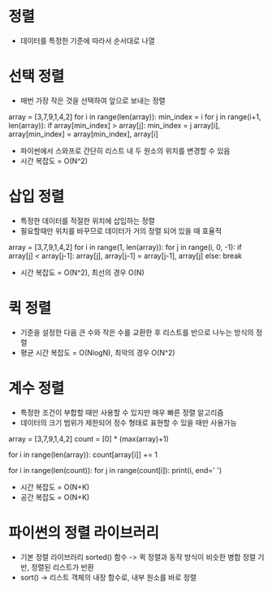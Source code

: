 
# 정렬
- 데이터를 특정한 기준에 따라서 순서대로 나열

# 선택 정렬
- 매번 가장 작은 것을 선택하여 앞으로 보내는 정렬

array = [3,7,9,1,4,2]
for i in range(len(array)):
    min_index = i
    for j in range(i+1, len(array)):
        if array[min_index] > array[j]:
            min_index = j
    array[i], array[min_index] = array[min_index], array[i]

- 파이썬에서 스와프로 간단히 리스트 내 두 원소의 위치를 변경할 수 있음
- 시간 복잡도 = O(N^2)

# 삽입 정렬
- 특정한 데이터를 적절한 위치에 삽입하는 정렬
- 필요할때만 위치를 바꾸므로 데이터가 거의 정렬 되어 있을 때 효율적

array = [3,7,9,1,4,2]
for i in range(1, len(array)):
    for j in range(i, 0, -1):
        if array[j] < array[j-1]:
            array[j], array[j-1] = array[j-1], array[j]
        else:
            break

- 시간 복잡도 = O(N^2), 최선의 경우 O(N)

# 퀵 정렬
- 기준을 설정한 다음 큰 수와 작은 수를 교환한 후 리스트를 반으로 나누는 방식의 정렬
- 평균 시간 복잡도 = O(NlogN), 최악의 경우 O(N^2)

# 계수 정렬
- 특정한 조건이 부합할 때만 사용할 수 있지만 매우 빠른 정렬 알고리즘
- 데이터의 크기 범위가 제한되어 정수 형태로 표현할 수 있을 때만 사용가능

array = [3,7,9,1,4,2]
count = [0] * (max(array)+1)

for i in range(len(array)):
    count[array[i]] += 1

for i in range(len(count)):
    for j in range(count[i]):
        print(i, end=' ')

- 시간 복잡도 = O(N+K)
- 공간 복잡도 = O(N+K)

# 파이썬의 정렬 라이브러리
- 기본 정렬 라이브러리 sorted() 함수 -> 퀵 정렬과 동작 방식이 비슷한 병합 정렬 기반, 정렬된 리스트가 반환
- sort() -> 리스트 객체의 내장 함수로, 내부 원소를 바로 정렬







